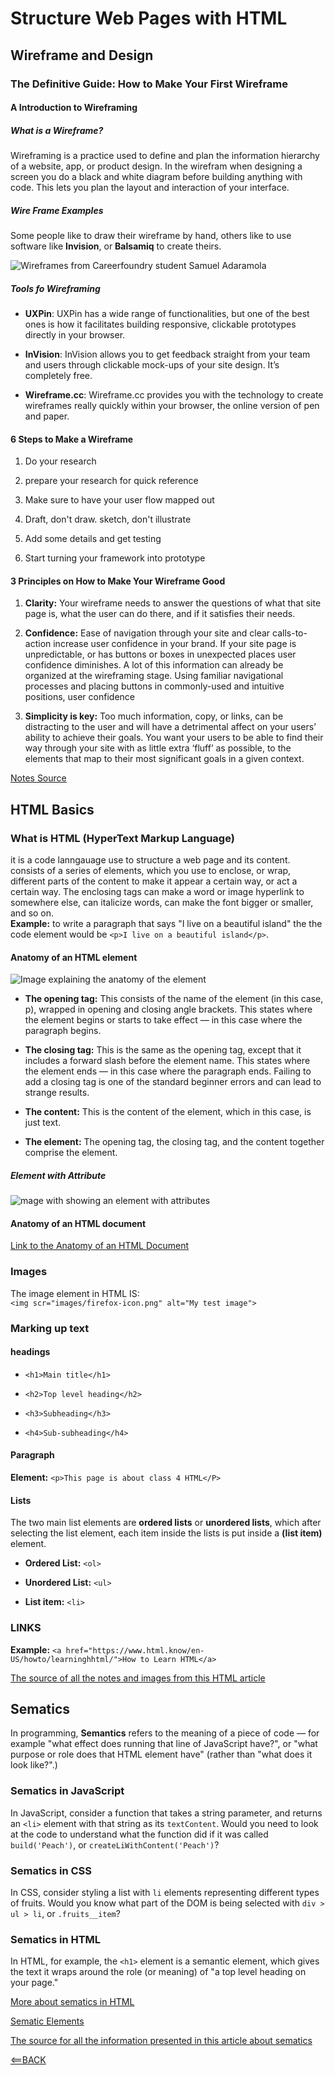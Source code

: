 # Structure Web Pages with HTML

## Wireframe and Design

### The Definitive Guide: How to Make Your First Wireframe

#### A Introduction to Wireframing

##### What is a Wireframe?

Wireframing is a practice used to define and plan the information hierarchy of a website, app, or product design. In the wirefram when designing a screen you do a black and white diagram before building anything with code. This lets you plan the layout and interaction of your interface.

##### Wire Frame Examples

Some people like to draw their wireframe by hand, others like to use software like **Invision**, or **Balsamiq** to create theirs.

![Wireframes from Careerfoundry student Samuel Adaramola](https://dpbnri2zg3lc2.cloudfront.net/en/wp-content/uploads/old-blog-uploads/versions/samuel-student-wireframe---x----972-715x---.png)

##### Tools fo Wireframing

- **UXPin**: UXPin has a wide range of functionalities, but one of the best ones is how it facilitates building responsive, clickable prototypes directly in your browser.

- **InVision**: InVision allows you to get feedback straight from your team and users through clickable mock-ups of your site design. It’s completely free.

- **Wireframe.cc**: Wireframe.cc provides you with the technology to create wireframes really quickly within your browser, the online version of pen and paper.

#### 6 Steps to Make a Wireframe

1. Do your research

2. prepare your research for quick reference

3. Make sure to have your user flow mapped out

4. Draft, don't draw. sketch, don't illustrate

5. Add some details and get testing

6. Start turning your framework into prototype

#### 3 Principles on How to Make Your Wireframe Good

1. **Clarity:** Your wireframe needs to answer the questions of what that site page is, what the user can do there, and if it satisfies their needs.

2. **Confidence:** Ease of navigation through your site and clear calls-to-action increase user confidence in your brand. If your site page is unpredictable, or has buttons or boxes in unexpected places user confidence diminishes. A lot of this information can already be organized at the wireframing stage. Using familiar navigational processes and placing buttons in commonly-used and intuitive positions, user confidence

3. **Simplicity is key:** Too much information, copy, or links, can be distracting to the user and will have a detrimental affect on your users’ ability to achieve their goals. You want your users to be able to find their way through your site with as little extra ‘fluff’ as possible, to the elements that map to their most significant goals in a given context.

[Notes Source](https://careerfoundry.com/en/blog/ux-design/how-to-create-your-first-wireframe/#wireframe-examples)

## HTML Basics

### What is HTML (HyperText Markup Language)

it is a code lanngauage use to structure a web page and its content. consists of a series of elements, which you use to enclose, or wrap, different parts of the content to make it appear a certain way, or act a certain way. The enclosing tags can make a word or image hyperlink to somewhere else, can italicize words, can make the font bigger or smaller, and so on.
<br> **Example:** to write a paragraph that says "I live on a beautiful island" the the code element would be `<p>I live on a beautiful island</p>`.

#### Anatomy of an HTML element

![Image explaining the anatomy of the element](https://developer.mozilla.org/en-US/docs/Learn/Getting_started_with_the_web/HTML_basics/grumpy-cat-small.png)

- **The opening tag:** This consists of the name of the element (in this case, p), wrapped in opening and closing angle brackets. This states where the element begins or starts to take effect — in this case where the paragraph begins.

- **The closing tag:** This is the same as the opening tag, except that it includes a forward slash before the element name. This states where the element ends — in this case where the paragraph ends. Failing to add a closing tag is one of the standard beginner errors and can lead to strange results.

- **The content:** This is the content of the element, which in this case, is just text.

- **The element:** The opening tag, the closing tag, and the content together comprise the element.

##### Element with Attribute

![mage with showing an element with attributes](https://developer.mozilla.org/en-US/docs/Learn/Getting_started_with_the_web/HTML_basics/grumpy-cat-attribute-small.png)

#### Anatomy of an HTML document

[Link to the Anatomy of an HTML Document](https://developer.mozilla.org/en-US/docs/Learn/Getting_started_with_the_web/HTML_basics#so_what_is_html)

### Images

The image element in HTML IS:
<br> `<img scr="images/firefox-icon.png" alt="My test image">`

### Marking up text

#### headings

- `<h1>Main title</h1>`

- `<h2>Top level heading</h2>`

- `<h3>Subheading</h3>`

- `<h4>Sub-subheading</h4>`

#### Paragraph

**Element:** `<p>This page is about class 4 HTML</P>`

#### Lists

The two main list elements are **ordered lists** or **unordered lists**, which after selecting the list element, each item inside the lists is put inside a **(list item)** element.

- **Ordered List:** `<ol>`

- **Unordered List:** `<ul>`

- **List item:** `<li>`

### LINKS

**Example:** `<a href="https://www.html.know/en-US/howto/learninghhtml/">How to Learn HTML</a>`

[The source of all the notes and images from this HTML article](https://developer.mozilla.org/en-US/docs/Learn/Getting_started_with_the_web/HTML_basics#so_what_is_html)

## Sematics

In programming, **Semantics** refers to the meaning of a piece of code — for example "what effect does running that line of JavaScript have?", or "what purpose or role does that HTML element have" (rather than "what does it look like?".)

### Sematics in JavaScript

In JavaScript, consider a function that takes a string parameter, and returns an `<li>` element with that string as its `textContent`. Would you need to look at the code to understand what the function did if it was called `build('Peach')`, or `createLiWithContent('Peach')`?

### Sematics in CSS

In CSS, consider styling a list with `li` elements representing different types of fruits. Would you know what part of the DOM is being selected with `div > ul > li`, or `.fruits__item`?

### Sematics in HTML

In HTML, for example, the `<h1>` element is a semantic element, which gives the text it wraps around the role (or meaning) of "a top level heading on your page."

[More about sematics in HTML](https://developer.mozilla.org/en-US/docs/Glossary/Semantics#semantics_in_html)

[Sematic Elements](https://developer.mozilla.org/en-US/docs/Glossary/Semantics#semantic_elements)

[The source for all the information presented in this article about sematics](https://developer.mozilla.org/en-US/docs/Glossary/Semantics#semantic_elements)

[<==BACK](README.md)
